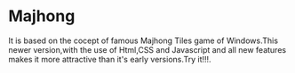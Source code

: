 # Majhong
It is based on the cocept of famous Majhong Tiles game of Windows.This newer version,with the use of Html,CSS and Javascript and all new features makes it more attractive than it's early versions.Try it!!!.
